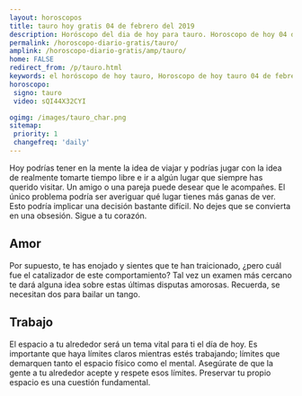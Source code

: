```yaml
---
layout: horoscopos
title: tauro hoy gratis 04 de febrero del 2019 
description: Horóscopo del dia de hoy para tauro. Horoscopo de hoy 04 de febrero del 2019. Las predicciones de amor, trabajo, vida personal gratis.
permalink: /horoscopo-diario-gratis/tauro/
amplink: /horoscopo-diario-gratis/amp/tauro/
home: FALSE
redirect_from: /p/tauro.html
keywords: el horóscopo de hoy tauro, Horoscopo de hoy tauro 04 de febrero del 2019,horóscopo del día,horoscopo del dia de hoy,horoscopo de hoy,horoscopo de hoy tauro,tauro hoy,signos zodiacales,horóscopo de hoy,horoscopos de hoy,horoscopo tauro hoy,horoscopo de tauro de hoy,horóscopo de hoy tauro,horoscopos,tauro de hoy,los horoscopos de hoy,tauro de hoy,tauro 04 de febrero del 2019,signos zodiacales 2019, el horoscopo de hoy
horoscopo:
 signo: tauro
 video: sQI44X32CYI

ogimg: /images/tauro_char.png
sitemap:
 priority: 1
 changefreq: 'daily'
---
```



Hoy podrías tener en la mente la idea de viajar y podrías jugar con la idea de realmente tomarte tiempo libre e ir a algún lugar que siempre has querido visitar. Un amigo o una pareja puede desear que le acompañes. El único problema podría ser averiguar qué lugar tienes más ganas de ver. Esto podría implicar una decisión bastante difícil. No dejes que se convierta en una obsesión. Sigue a tu corazón.

## Amor

Por supuesto, te has enojado y sientes que te han traicionado, ¿pero cuál fue el catalizador de este comportamiento? Tal vez un examen más cercano te dará alguna idea sobre estas últimas disputas amorosas. Recuerda, se necesitan dos para bailar un tango.

## Trabajo

El espacio a tu alrededor será un tema vital para ti el día de hoy. Es importante que haya límites claros mientras estés trabajando; límites que demarquen tanto el espacio físico como el mental. Asegúrate de que la gente a tu alrededor acepte y respete esos límites. Preservar tu propio espacio es una cuestión fundamental.